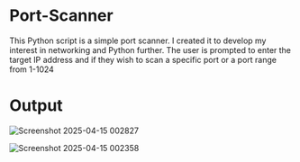 # Port-Scanner
This Python script is a simple port scanner. I created it to develop my interest in networking and Python further.
The user is prompted to enter the target IP address and if they wish to scan a specific port or a port range from 1-1024

# Output
![Screenshot 2025-04-15 002827](https://github.com/user-attachments/assets/19ca0049-66b8-4572-90c0-f56cb8b1f742)


![Screenshot 2025-04-15 002358](https://github.com/user-attachments/assets/c08c489f-4c71-488f-8695-b1d469244406)

